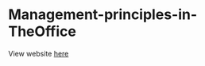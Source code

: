 # Management-principles-in-TheOffice

View website [here](https://viv-hegde.github.io/Management-principles-in-TheOffice/main.html)
